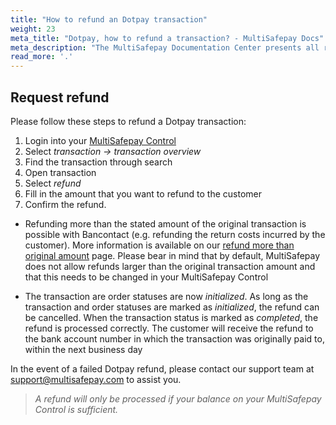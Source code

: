 ```yaml
---
title: "How to refund an Dotpay transaction"
weight: 23
meta_title: "Dotpay, how to refund a transaction? - MultiSafepay Docs"
meta_description: "The MultiSafepay Documentation Center presents all relevant information about our Plugins and API. You can also find support pages for payment methods, tools and general questions as well as the contact details of our Support and Integration Teams."
read_more: '.'
---
```

## Request refund 
Please follow these steps to refund a Dotpay transaction:

1. Login into your [MultiSafepay Control](https://merchant.multisafepay.com)
2. Select _transaction -> transaction overview_ 
3. Find the transaction through search
4. Open transaction
5. Select _refund_
6. Fill in the amount that you want to refund to the customer  
7. Confirm the refund.

* Refunding more than the stated amount of the original transaction is possible with Bancontact (e.g. refunding the return costs incurred by the customer). More information is available on our [refund more than original amount](/faq/finance/refund-more-than-original-amount) page. Please bear in mind that by default, MultiSafepay does not allow refunds larger than  the original transaction amount and that this needs to be changed in your MultiSafepay Control 

* The transaction are order statuses are now _initialized_. As long as the transaction and order statuses are marked as _initialized_, the refund can be cancelled. When the transaction status is marked as _completed_, the refund is processed correctly. The customer will receive the refund to the bank account number in which the transaction was originally paid to, within the next business day

In the event of a failed Dotpay refund, please contact our support team at <support@multisafepay.com> to assist you.

>_A refund will only be processed if your balance on your MultiSafepay Control is sufficient._
